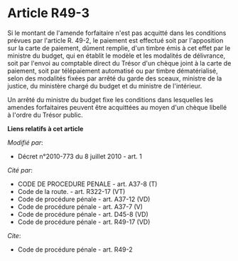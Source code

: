 # Article R49-3

Si le montant de l'amende forfaitaire n'est pas acquitté dans les conditions prévues par l'article R. 49-2, le paiement est
effectué soit par l'apposition sur la carte de paiement, dûment remplie, d'un timbre émis à cet effet par le ministre du
budget, qui en établit le modèle et les modalités de délivrance, soit par l'envoi au comptable direct du Trésor d'un chèque
joint à la carte de paiement, soit par télépaiement automatisé ou par timbre dématérialisé, selon des modalités fixées par
arrêté du garde des sceaux, ministre de la justice, du ministère chargé du budget et du ministre de l'intérieur. 

Un arrêté du ministre du budget fixe les conditions dans lesquelles les amendes forfaitaires peuvent être acquittées au moyen
d'un chèque libellé à l'ordre du Trésor public.

**Liens relatifs à cet article**

_Modifié par_:

  - Décret n°2010-773 du 8 juillet 2010 - art. 1

_Cité par_:

  - CODE DE PROCEDURE PENALE - art. A37-8 (T)
  - Code de la route. - art. R322-17 (VT)
  - Code de procédure pénale - art. A37-12 (VD)
  - Code de procédure pénale - art. A37-7 (V)
  - Code de procédure pénale - art. D45-8 (VD)
  - Code de procédure pénale - art. R49-17 (VD)

_Cite_:

  - Code de procédure pénale - art. R49-2
